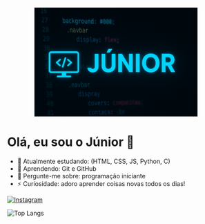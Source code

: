 <p align="center">
  <img src="https://github.com/M4rky07/M4rky07/blob/main/banner 23 de ago. de 2025, 14_08_39.png" width="75%" alt="Banner">
</p>

# Olá, eu sou o Júnior 👋
- 🔭 Atualmente estudando: (HTML, CSS, JS, Python, C)
- 🌱 Aprendendo: Git e GitHub
- 💬 Pergunte-me sobre: programação iniciante
- ⚡ Curiosidade: adoro aprender coisas novas todos os dias!

[![Instagram](https://img.shields.io/badge/Instagram-%23E4405F.svg?style=for-the-badge&logo=Instagram&logoColor=white)](https://www.instagram.com/juniorgomes17_/)

![Top Langs](https://github-readme-stats.vercel.app/api/top-langs/?username=M4rky07&layout=compact&theme=radical)
